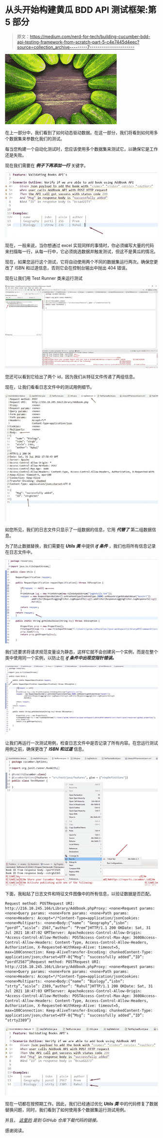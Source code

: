 # 从头开始构建黄瓜 BDD API 测试框架:第 5 部分

> 原文：<https://medium.com/nerd-for-tech/building-cucumber-bdd-api-testing-framework-from-scratch-part-5-c4e7445d4eec?source=collection_archive---------7----------------------->

![](img/ebd1acbf3c69350e83b02cfebdbc1995.png)

在上一部分中，我们看到了如何动态驱动数据。在这一部分，我们将看到如何用多个数据集来参数化我们的测试。

每当您构建一个自动化测试时，您应该使用多个数据集来测试它，以确保它是工作还是失败。

现在我们需要在 ***例子下再添加一行*** 关键字。

![](img/8c1ad394e9f3aedf0077cc45c85b9b3a.png)

现在，一般来说，当你想通过 excel 实现同样的事情时，你必须编写大量的代码来扫描每一行，从每一行中，它必须挑选数据并触发测试，但这不是黄瓜的情况。

现在，如果您运行这个测试，它将自动使用两个不同的数据集运行两次。确保您更改了 ISBN 和过道信息，否则它会在控制台输出中抛出 404 错误。

现在让我们用 Test Runner 类来运行测试

![](img/ee15560859f82774962bd45e817ac021.png)

您还可以看到它给出了两个 id，因为我们从特征文件传递了两组信息。

现在，让我们看看日志文件中的测试用例细节。

![](img/6b6f0d123bc6ccaf774aba591bfc3750.png)

如您所见，我们的日志文件只显示了一组数据的信息，它用 ***代替了*** 第二组数据信息。

为了防止数据替换，我们需要在 ***Utils 类*** 中提供 ***if 条件*** ，我们也将所有信息记录在日志文件中。

![](img/e2e414f7b98403efe6457db65e85fe5d.png)

我们还要求将请求规范变量设为静态，这样它就不会创建另一个实例，而是在整个类中使用同一个实例，以防止在 ***if 条件中出现空指针错误。***

![](img/447a34d836573ff6b4dc869e2e8e79c1.png)

让我们再运行一次测试用例，检查日志文件中是否记录了所有内容。在您运行测试用例之前，确保更改了 ***ISBN 和过道*** 信息。

![](img/4de44dcfe997d19b2aa82f285bb6c46d.png)

下面，我粘贴了日志文件和特征文件图像中的所有信息，以验证数据是否匹配。

```
Request method: POSTRequest URI: http://216.10.245.166/Library/Addbook.phpProxy: <none>Request params: <none>Query params: <none>Form params: <none>Path params: <none>Headers: Accept=*/*Content-Type=application/jsonCookies: <none>Multiparts: <none>Body:{“name”: “Geography”,“isbn”: “pordf”,“aisle”: 2567,“author”: “Prem”}HTTP/1.1 200 OKDate: Sat, 31 Jul 2021 18:47:02 GMTServer: ApacheAccess-Control-Allow-Origin: *Access-Control-Allow-Methods: POSTAccess-Control-Max-Age: 3600Access-Control-Allow-Headers: Content-Type, Access-Control-Allow-Headers, Authorization, X-Requested-WithKeep-Alive: timeout=5, max=100Connection: Keep-AliveTransfer-Encoding: chunkedContent-Type: application/json;charset=UTF-8{“Msg”: “successfully added”,“ID”: “pordf2567”}Request method: POSTRequest URI: http://216.10.245.166/Library/Addbook.phpProxy: <none>Request params: <none>Query params: <none>Form params: <none>Path params: <none>Headers: Accept=*/*Content-Type=application/jsonCookies: <none>Multiparts: <none>Body:{“name”: “Biology”,“isbn”: “strty”,“aisle”: 2389,“author”: “Rahul”}HTTP/1.1 200 OKDate: Sat, 31 Jul 2021 18:47:03 GMTServer: ApacheAccess-Control-Allow-Origin: *Access-Control-Allow-Methods: POSTAccess-Control-Max-Age: 3600Access-Control-Allow-Headers: Content-Type, Access-Control-Allow-Headers, Authorization, X-Requested-WithKeep-Alive: timeout=5, max=100Connection: Keep-AliveTransfer-Encoding: chunkedContent-Type: application/json;charset=UTF-8{“Msg”: “successfully added”,“ID”: “strty2389”}
```

![](img/4c2f3bcb7c63f85b8415cce026b53646.png)

现在一切都在按预期工作。因此，我们已经通过优化 ***Utils 类*** 中的代码修复了数据替换问题，同时，我们看到了如何使用多个数据集运行测试用例。

并且， [*这里的*](https://github.com/Premsing/LibraryAPIFramework) *是到 GitHub 仓库下载代码的链接。*

感谢阅读。